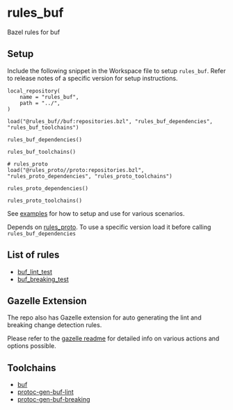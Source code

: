 # rules_buf

Bazel rules for buf

## Setup 

Include the following snippet in the Workspace file to setup `rules_buf`. Refer to release notes of a specific version for setup instructions.
```starlark
local_repository(
    name = "rules_buf",
    path = "../",
)

load("@rules_buf//buf:repositories.bzl", "rules_buf_dependencies", "rules_buf_toolchains")

rules_buf_dependencies()

rules_buf_toolchains()

# rules_proto
load("@rules_proto//proto:repositories.bzl", "rules_proto_dependencies", "rules_proto_toolchains")

rules_proto_dependencies()

rules_proto_toolchains()
```

See [examples](examples) for how to setup and use for various scenarios.

Depends on [rules_proto](https://github.com/bazelbuild/rules_proto). To use a specific version load it before calling `rules_buf_dependencies`

## List of rules
- [buf_lint_test](/buf#buf_lint_test)
- [buf_breaking_test](/buf#buf_lint_test)

## Gazelle Extension

The repo also has Gazelle extension for auto generating the lint and breaking change detection rules.

Please refer to the [gazelle readme](/gazelle/buf) for detailed info on various actions and options possible.

## Toolchains

- [buf](/tools)
- [protoc-gen-buf-lint](/tools)
- [protoc-gen-buf-breaking](/tools)

